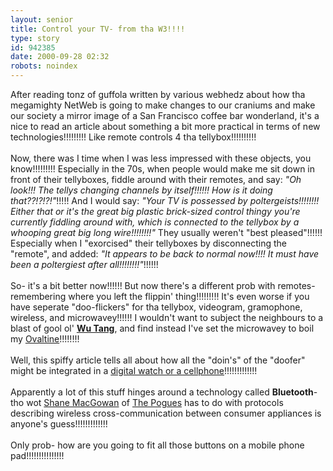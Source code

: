 ```yaml
---
layout: senior
title: Control your TV- from tha W3!!!!
type: story
id: 942385
date: 2000-09-28 02:32
robots: noindex
---
```

After reading tonz of guffola written by various webhedz about how tha megamighty NetWeb is going to make changes to our craniums and make our society a mirror image of a San Francisco coffee bar wonderland, it's a nice to read an article about something a bit more practical in terms of new technologies!!!!!!!!! Like remote controls 4 tha tellybox!!!!!!!!!!<br/> <br/>Now, there was I time when I was less impressed with these objects, you know!!!!!!!!! Especially in the 70s, when people would make me sit down in front of their tellyboxes, fiddle around with their remotes, and say: <i>"Oh look!!! The tellys changing channels by itself!!!!!! How is it doing that??!?!?!"</i>!!!!! And I would say: <i>"Your TV is possessed by poltergeists!!!!!!!! Either that or it's the great big plastic brick-sized control thingy you're currently fiddling around with, which is connected to the tellybox by a whooping great big long wire!!!!!!!!"</i> They usually weren't "best pleased"!!!!!! Especially when I "exorcised" their tellyboxes by disconnecting the "remote", and added: <i>"It appears to be back to normal now!!!! It must have been a poltergiest after all!!!!!!!!"</i>!!!!!! <br/> <br/>So- it's a bit better now!!!!!! But now there's a different prob with remotes- remembering where you left the flippin' thing!!!!!!!!! It's even worse if you have seperate "doo-flickers" for tha tellybox, videogram, gramophone, wireless, and microwavey!!!!!! I wouldn't want to subject the neighbours to a blast of gool ol' <b><a href="http://www.wu-tang.net/">Wu Tang</a></b>, and find instead I've set the microwavey to boil my <a href="http://www.sterlingtimes.co.uk/ovaltine.htm">Ovaltine</a>!!!!!!!!<br/> <br/>Well, this spiffy article tells all about how all the "doin's" of the "doofer" might be integrated in a <a href="http://www.newstrolls.com/news/dev/rcfoc/column000925.htm">digital watch or a cellphone</a>!!!!!!!!!!!!! <br/> <br/>Apparently a lot of this stuff hinges around a technology called <b>Bluetooth</b>- tho wot <a href="hhttp://www.ubl.com/ubl_artist.asp?artistid=128274&amp;p_id=P+++100448">Shane MacGowan</a> of <a href="http://www.pogues.com/">The Pogues</a> has to do with protocols describing wireless cross-communication between consumer appliances is anyone's guess!!!!!!!!!!!!! <br/> <br/>Only prob- how are you going to fit all those buttons on a mobile phone pad!!!!!!!!!!!!!!!
